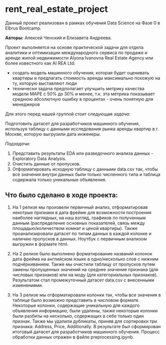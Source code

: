# rent_real_estate_project
  Данный проект реализован в рамках обучения Data Science на Фазе 0 в Elbrus Bootcamp.
  
  **Авторы:** Алексей Ченский и Елизавета Андреева.

  Проект выполняется на основе практической задачи для отдела аналитики и оптимизации международного сервиса по продаже и аренде жилой недвижимости Alyona Ivanovna Real Estate Agency или более известного как AI REA Ltd: 

  - создать модель машинного обучения, которая будет оценивать квартиры и предлагать стоимость аренды максимально похожую на ту, которую выставляют люди 
  - технически задача предполагает улучшить метрику качества модели MAPE с 50% до 30% и менее, т.к. эта метрика показывает среднюю абсолютную ошибку в процентах - очень понятную для менеджеров
    
  Для этого перед нашей группой стоит следующая *задача*:

  Подготовить датасет для разработчиков машинного обучения, используя таблицу с данными исследования рынка аренды квартир в г. Москве, которую выгрузили дата инженеры.

*Подзадачи:*
1. Представить результаты EDA или разведочного анализа данных - Exploratory Data Analysis.
2. Очистить данные от пропусков.
3. Отформатировать исходную таблицу с данными data.csv так, чтобы все значения внутри данных были только численного типа и таблица содержала только уникальные объявления.

## Что было сделано в ходе проекта:

1. На 1 релизе мы произвели первичный анализ, отформатировав некотрые признаки в дата фрейме для возможности построения наиболее наглядных, на наш взгляд, графиков по полученным данным (распределение основных показателей, связь между площадью/количеством комнат и ценой квартиры). Также проанализировали датасет по типам данных в каждой колонке и наличию пропусков в данных. Ноутбук с первичным анализом выгружен в формате html.

2. На 2 релизе было выполнено форматирование названий колонок дата фрейма на английском языке в одно/несколько слов с нижним подчёркиванием. Также мы очистили таблицу от пропусков путем замены пропущенных значений на среднее значение признака (для числовых признаков) или на моду (для категориальных признаков). Результатом стал промежуточный датасет data.csv с внесенными изменениями.

3. На 3 релизе мы отформатировали колонки так, чтобы все значения в таблице было возможно представить в числовом формате. Некоторые колонки, содержащие уникальную для каждого объявления информацию, были удалены, также некоторые колонки были разбиты на несколько, содержащих в себе только один признак. Также мы удалили дубликаты, приняв для сортировки три признака: Address, Price, Additionally. В результате был сформирован итоговый датасет для разработчиков машинного обучения. Процесс обработки данных отражен в файле preprocessing.ipynb.

